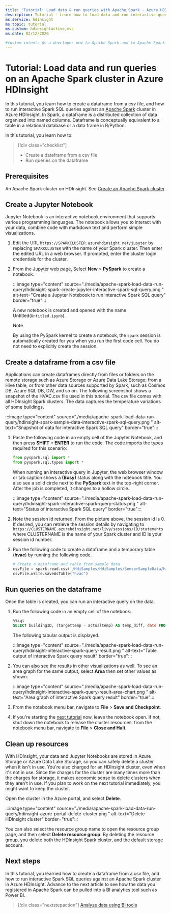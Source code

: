 ```yaml
---
title: 'Tutorial: Load data & run queries with Apache Spark - Azure HDInsight'
description: Tutorial - Learn how to load data and run interactive queries on Spark clusters in Azure HDInsight.
ms.service: hdinsight
ms.topic: tutorial
ms.custom: hdinsightactive,mvc
ms.date: 02/12/2020

#custom intent: As a developer new to Apache Spark and to Apache Spark in Azure HDInsight, I want to learn how to load data into a Spark cluster, so I can run interactive SQL queries against the data.
---
```


# Tutorial: Load data and run queries on an Apache Spark cluster in Azure HDInsight

In this tutorial, you learn how to create a dataframe from a csv file, and how to run interactive Spark SQL queries against an [Apache Spark](https://spark.apache.org/) cluster in Azure HDInsight. In Spark, a dataframe is a distributed collection of data organized into named columns. Dataframe is conceptually equivalent to a table in a relational database or a data frame in R/Python.

In this tutorial, you learn how to:
> [!div class="checklist"]
> * Create a dataframe from a csv file
> * Run queries on the dataframe

## Prerequisites

An Apache Spark cluster on HDInsight. See [Create an Apache Spark cluster](./apache-spark-jupyter-spark-sql-use-portal.md).

## Create a Jupyter Notebook

Jupyter Notebook is an interactive notebook environment that supports various programming languages. The notebook allows you to interact with your data, combine code with markdown text and perform simple visualizations.

1. Edit the URL `https://SPARKCLUSTER.azurehdinsight.net/jupyter` by replacing `SPARKCLUSTER` with the name of your Spark cluster. Then enter the edited URL in a web browser. If prompted, enter the cluster login credentials for the cluster.

2. From the Jupyter web page, Select **New** > **PySpark** to create a notebook.

   :::image type="content" source="./media/apache-spark-load-data-run-query/hdinsight-spark-create-jupyter-interactive-spark-sql-query.png " alt-text="Create a Jupyter Notebook to run interactive Spark SQL query" border="true":::

   A new notebook is created and opened with the name Untitled(`Untitled.ipynb`).

    > [!NOTE]  
    > By using the PySpark kernel to create a notebook, the `spark` session is automatically created for you when you run the first code cell. You do not need to explicitly create the session.

## Create a dataframe from a csv file

Applications can create dataframes directly from files or folders on the remote storage such as Azure Storage or Azure Data Lake Storage; from a Hive table; or from other data sources supported by Spark, such as Cosmos DB, Azure SQL DB, DW, and so on. The following screenshot shows a snapshot of the HVAC.csv file used in this tutorial. The csv file comes with all HDInsight Spark clusters. The data captures the temperature variations of some buildings.

:::image type="content" source="./media/apache-spark-load-data-run-query/hdinsight-spark-sample-data-interactive-spark-sql-query.png " alt-text="Snapshot of data for interactive Spark SQL query" border="true":::

1. Paste the following code in an empty cell of the Jupyter Notebook, and then press **SHIFT + ENTER** to run the code. The code imports the types required for this scenario:

    ```python
    from pyspark.sql import *
    from pyspark.sql.types import *
    ```

    When running an interactive query in Jupyter, the web browser window or tab caption shows a **(Busy)** status along with the notebook title. You also see a solid circle next to the **PySpark** text in the top-right corner. After the job is completed, it changes to a hollow circle.

    :::image type="content" source="./media/apache-spark-load-data-run-query/hdinsight-spark-interactive-spark-query-status.png " alt-text="Status of interactive Spark SQL query" border="true":::

1. Note the session id returned. From the picture above, the session id is 0. If desired, you can retrieve the session details by navigating to `https://CLUSTERNAME.azurehdinsight.net/livy/sessions/ID/statements` where CLUSTERNAME is the name of your Spark cluster and ID is your session id number.

1. Run the following code to create a dataframe and a temporary table (**hvac**) by running the following code.

    ```python
    # Create a dataframe and table from sample data
    csvFile = spark.read.csv('/HdiSamples/HdiSamples/SensorSampleData/hvac/HVAC.csv', header=True, inferSchema=True)
    csvFile.write.saveAsTable("hvac")
    ```

## Run queries on the dataframe

Once the table is created, you can run an interactive query on the data.

1. Run the following code in an empty cell of the notebook:

    ```sql
    %%sql
    SELECT buildingID, (targettemp - actualtemp) AS temp_diff, date FROM hvac WHERE date = \"6/1/13\"
    ```

   The following tabular output is displayed.

     :::image type="content" source="./media/apache-spark-load-data-run-query/hdinsight-interactive-spark-query-result.png " alt-text="Table output of interactive Spark query result" border="true":::

2. You can also see the results in other visualizations as well. To see an area graph for the same output, select **Area** then set other values as shown.

    :::image type="content" source="./media/apache-spark-load-data-run-query/hdinsight-interactive-spark-query-result-area-chart.png " alt-text="Area graph of interactive Spark query result" border="true":::

3. From the notebook menu bar, navigate to **File** > **Save and Checkpoint**.

4. If you're starting the [next tutorial](apache-spark-use-bi-tools.md) now, leave the notebook open. If not, shut down the notebook to release the cluster resources: from the notebook menu bar, navigate to **File** >  **Close and Halt**.

## Clean up resources

With HDInsight, your data and Jupyter Notebooks are stored in Azure Storage or Azure Data Lake Storage, so you can safely delete a cluster when it isn't in use. You're also charged for an HDInsight cluster, even when it's not in use. Since the charges for the cluster are many times more than the charges for storage, it makes economic sense to delete clusters when they aren't in use. If you plan to work on the next tutorial immediately, you might want to keep the cluster.

Open the cluster in the Azure portal, and select **Delete**.

:::image type="content" source="./media/apache-spark-load-data-run-query/hdinsight-azure-portal-delete-cluster.png " alt-text="Delete HDInsight cluster" border="true":::

You can also select the resource group name to open the resource group page, and then select **Delete resource group**. By deleting the resource group, you delete both the HDInsight Spark cluster, and the default storage account.

## Next steps

In this tutorial, you learned how to create a dataframe from a csv file, and how to run interactive Spark SQL queries against an Apache Spark cluster in Azure HDInsight. Advance to the next article to see how the data you registered in Apache Spark can be pulled into a BI analytics tool such as Power BI.

> [!div class="nextstepaction"]
> [Analyze data using BI tools](apache-spark-use-bi-tools.md)
